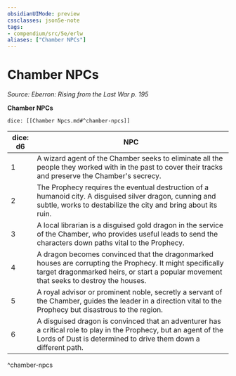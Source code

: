 ```yaml
---
obsidianUIMode: preview
cssclasses: json5e-note
tags:
- compendium/src/5e/erlw
aliases: ["Chamber NPCs"]
---
```

# Chamber NPCs
*Source: Eberron: Rising from the Last War p. 195* 

**Chamber NPCs**

`dice: [[Chamber Npcs.md#^chamber-npcs]]`

| dice: d6 | NPC |
|----------|-----|
| 1 | A wizard agent of the Chamber seeks to eliminate all the people they worked with in the past to cover their tracks and preserve the Chamber's secrecy. |
| 2 | The Prophecy requires the eventual destruction of a humanoid city. A disguised silver dragon, cunning and subtle, works to destabilize the city and bring about its ruin. |
| 3 | A local librarian is a disguised gold dragon in the service of the Chamber, who provides useful leads to send the characters down paths vital to the Prophecy. |
| 4 | A dragon becomes convinced that the dragonmarked houses are corrupting the Prophecy. It might specifically target dragonmarked heirs, or start a popular movement that seeks to destroy the houses. |
| 5 | A royal advisor or prominent noble, secretly a servant of the Chamber, guides the leader in a direction vital to the Prophecy but disastrous to the region. |
| 6 | A disguised dragon is convinced that an adventurer has a critical role to play in the Prophecy, but an agent of the Lords of Dust is determined to drive them down a different path. |
^chamber-npcs